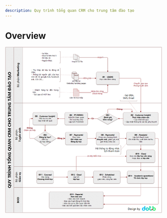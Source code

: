 ```yaml
---
description: Quy trình tổng quan CRM cho trung tâm đào tạo
---
```


# Overview

![](.gitbook/assets/tongquan.png)



